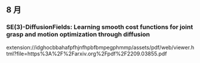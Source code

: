 ## 8 月
### SE(3)-DiffusionFields: Learning smooth cost functions for joint grasp and motion optimization through diffusion

extension://idghocbbahafpfhjnfhpbfbmpegphmmp/assets/pdf/web/viewer.html?file=https%3A%2F%2Farxiv.org%2Fpdf%2F2209.03855.pdf
